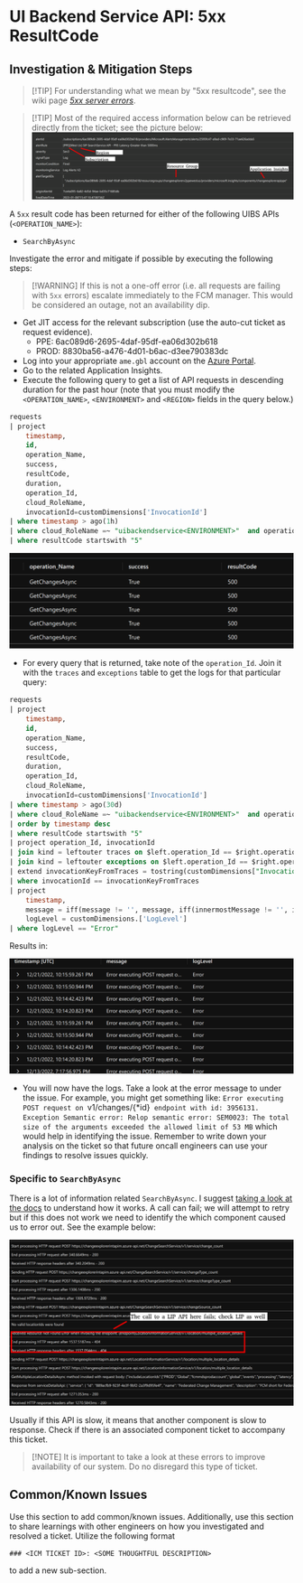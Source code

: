 # UI Backend Service API: 5xx ResultCode

## Investigation & Mitigation Steps

> [!TIP] For understanding what we mean by "5xx resultcode", see the wiki page *[5xx server errors](https://en.wikipedia.org/wiki/List_of_HTTP_status_codes#5xx_server_errors)*.

> [!TIP] Most of the required access information below can be retrieved directly from the ticket; see the picture below:
> ![alt text](../media/ticket_parse_info_example.png)

A `5xx` result code has been returned for either of the following UIBS APIs (`<OPERATION_NAME>`):

- `SearchByAsync`

Investigate the error and mitigate if possible by executing the following steps:

> [!WARNING] If this is not a one-off error (i.e. all requests are failing with `5xx` errors) escalate immediately to the FCM manager. This would be considered an outage, not an availability dip.

- Get JIT access for the relevant subscription (use the auto-cut ticket as request evidence).
  - PPE: 6ac089d6-2695-4daf-95df-ea06d302b618
  - PROD: 8830ba56-a476-4d01-b6ac-d3ee790383dc
- Log into your appropriate `ame.gbl` account on the [Azure Portal](portal.azure.com).
- Go to the related Application Insights.
- Execute the following query to get a list of API requests in descending duration for the past hour (note that you must modify the `<OPERATION_NAME>`, `<ENVIRONMENT>` and `<REGION>` fields in the query below.)

```sql
requests
| project
    timestamp,
    id,
    operation_Name,
    success,
    resultCode,
    duration,
    operation_Id,
    cloud_RoleName,
    invocationId=customDimensions['InvocationId']
| where timestamp > ago(1h)
| where cloud_RoleName =~ "uibackendservice<ENVIRONMENT>"  and operation_Name contains "<OPERATION_NAME>"
| where resultCode startswith "5"
```

![alt text](../media/result_code_example.png)

- For every query that is returned, take note of the `operation_Id`. Join it with the `traces` and `exceptions` table to get the logs for that particular query:

```sql
requests
| project
    timestamp,
    id,
    operation_Name,
    success,
    resultCode,
    duration,
    operation_Id,
    cloud_RoleName,
    invocationId=customDimensions['InvocationId']
| where timestamp > ago(30d)
| where cloud_RoleName =~ "uibackendservice<ENVIRONMENT>"  and operation_Name contains "<OPERATION_NAME>"
| order by timestamp desc
| where resultCode startswith "5"
| project operation_Id, invocationId
| join kind = leftouter traces on $left.operation_Id == $right.operation_Id
| join kind = leftouter exceptions on $left.operation_Id == $right.operation_Id
| extend invocationKeyFromTraces = tostring(customDimensions["InvocationId"])
| where invocationId == invocationKeyFromTraces
| project
    timestamp,
    message = iff(message != '', message, iff(innermostMessage != '', innermostMessage, customDimensions.['prop__{OriginalFormat}'])),
    logLevel = customDimensions.['LogLevel']
| where logLevel == "Error"
```

Results in:

![alt text](../media/error_message_example.png)

- You will now have the logs. Take a look at the error message to under the issue. For example, you might get something like: `Error executing POST request on `v1/changes/{*id}` endpoint with id: 3956131. Exception Semantic error: Relop semantic error: SEM0023: The total size of the arguments exceeded the allowed limit of 53 MB`  which would help in identifying the issue. Remember to write down your analysis on the ticket so that future oncall engineers can use your findings to resolve issues quickly.

### Specific to `SearchByAsync`

There is a lot of information related `SearchByAsync`. I suggest [taking a look at the docs](../../../ServiceDocs/TeamDocs/ChangeExplorerV2/IncidentInformationProvider/incident_information_provider_lld.md) to understand how it works. A call can fail; we will attempt to retry but if this does not work we need to identify the which component caused us to error out. See the example below:

![alt text](../media/search_by_async_example_5xx.png)

Usually if this API is slow, it means that another component is slow to response. Check if there is an associated component ticket to accompany this ticket.

>[!NOTE] It is important to take a look at these errors to improve availability of our system. Do no disregard this type of ticket.


## Common/Known Issues

Use this section to add common/known issues. Additionally, use this section to share learnings with other engineers on how you investigated and resolved a ticket. Utilize the following format

```
### <ICM TICKET ID>: <SOME THOUGHTFUL DESCRIPTION>
```

to add a new sub-section.